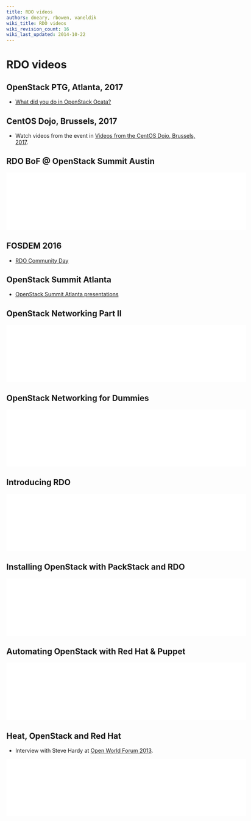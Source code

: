 ```yaml
---
title: RDO videos
authors: dneary, rbowen, vaneldik
wiki_title: RDO videos
wiki_revision_count: 16
wiki_last_updated: 2014-10-22
---
```


# RDO videos

## OpenStack PTG, Atlanta, 2017

* [What did you do in OpenStack Ocata?](https://www.youtube.com/playlist?list=PL27cQhFqK1QzaZL1XrX_CzT7uCOWQ64xM)

## CentOS Dojo, Brussels, 2017

* Watch videos from the event in [Videos from the CentOS Dojo, Brussels, 2017](/blog/2017/02/centos-dojo-brussels-2017-videos/).

## RDO BoF @ OpenStack Summit Austin

<iframe width="630" src="//youtube.com/embed/pmb3RA1GmGs" frameborder="0" align="center" allowfullscreen="true"> </iframe>

## FOSDEM 2016

*   [RDO Community Day](https://www.youtube.com/playlist?list=PL27cQhFqK1QwGg15Yd4jeZVLtuvyboGSi)

## OpenStack Summit Atlanta

*   [OpenStack Summit Atlanta presentations](https://www.openstack.org/summit/openstack-summit-atlanta-2014/session-videos/)

## OpenStack Networking Part II

<iframe width="630" src="//youtube.com/embed/wEa_8ESxPAY" frameborder="0" align="center" allowfullscreen="true"> </iframe>

## OpenStack Networking for Dummies

<iframe width="630" src="//youtube.com/embed/afImoFeuDnY" frameborder="0" align="center" allowfullscreen="true"> </iframe>

## Introducing RDO

<iframe width="630" src="//youtube.com/embed/OsQJmipzBYI" frameborder="0" align="center" allowfullscreen="true"> </iframe>

## Installing OpenStack with PackStack and RDO

<iframe width="630" src="//youtube.com/embed/ViVMQ70umq0" frameborder="0" align="center" allowfullscreen="true"> </iframe>

## Automating OpenStack with Red Hat & Puppet

<iframe width="630" src="//youtube.com/embed/P1dfxfbu3UA" frameborder="0" align="center" allowfullscreen="true"> </iframe>

## Heat, OpenStack and Red Hat

* Interview with Steve Hardy at [Open World Forum 2013](//www.openworldforum.org/en/).

<iframe width="630" src="//youtube.com/embed/I3V6MFUg3vk" frameborder="0" align="center" allowfullscreen="true"> </iframe>
